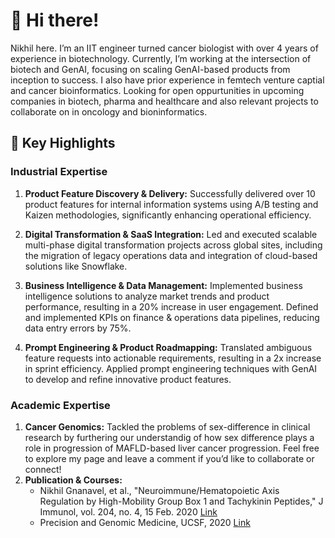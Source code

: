 # 👋 Hi there!

Nikhil here. I’m an IIT engineer turned cancer biologist with over 4 years of experience in biotechnology. Currently, I’m working at the intersection of biotech and GenAI, focusing on scaling GenAI-based products from inception to success. I also have prior experience in femtech venture captial and cancer bioinformatics. Looking for open oppurtunities in upcoming companies in biotech, pharma and healthcare and also relevant projects to collaborate on in oncology and bioninformatics.

## 🚀 Key Highlights

### Industrial Expertise
1. **Product Feature Discovery & Delivery:** Successfully delivered over 10 product features for internal information systems using A/B testing and Kaizen methodologies, significantly enhancing operational efficiency.
  
2. **Digital Transformation & SaaS Integration:** Led and executed scalable multi-phase digital transformation projects across global sites, including the migration of legacy operations data and integration of cloud-based solutions like Snowflake.

3. **Business Intelligence & Data Management:** Implemented business intelligence solutions to analyze market trends and product performance, resulting in a 20% increase in user engagement. Defined and implemented KPIs on finance & operations data pipelines, reducing data entry errors by 75%.

4. **Prompt Engineering & Product Roadmapping:** Translated ambiguous feature requests into actionable requirements, resulting in a 2x increase in sprint efficiency. Applied prompt engineering techniques with GenAI to develop and refine innovative product features.

### Academic Expertise
1. **Cancer Genomics:** Tackled the problems of sex-difference in clinical research by furthering our understandig of how sex difference plays a role in progression of MAFLD-based liver cancer progression.
Feel free to explore my page and leave a comment if you’d like to collaborate or connect!
2. **Publication & Courses:**
   -  Nikhil Gnanavel, et al., "Neuroimmune/Hematopoietic Axis Regulation by High-Mobility Group Box 1 and Tachykinin Peptides," J Immunol, vol. 204, no. 4, 15 Feb. 2020 [Link](https://doi.org/10.4049/jimmunol.1900582)
   - Precision and Genomic Medicine, UCSF, 2020 [Link](https://coursera.org/share/e292c2a0aac815e78798aa30a86951e9)


<!---
NG-sama/NG-sama is a ✨ special ✨ repository because its `README.md` (this file) appears on your GitHub profile.
You can click the Preview link to take a look at your changes.
--->
